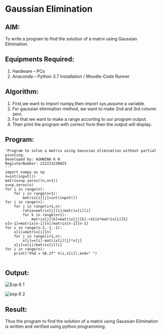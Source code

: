 # Gaussian Elimination

## AIM:
To write a program to find the solution of a matrix using Gaussian Elimination.

## Equipments Required:
1. Hardware – PCs
2. Anaconda – Python 3.7 Installation / Moodle-Code Runner

## Algorithm:
1. First,we want to import numpy,then import sys,assume a variable. 
2. For gaussian elimination method, we want to make 2nd and 3rd column zero.
3. For that we want to make a range accorting to our program output.
4. Then print the program with correct form then the output will display.

## Program:
```
'Program to solve a matrix using Gaussian elimination without partial pivoting.
Developed by: ASHWINA K N
RegisterNumber: 212223230025
'''
import numpy as np
n=int(input())
matrix=np.zeros((n,n+1))
x=np.zeros(n)
for i in range(n):
    for j in range(n+1):
        matrix[i][j]=int(input())
for i in range(n):
    for j in range(i+1,n):
        ratio=matrix[j][i]/matrix[i][i]
        for k in range(n+1):
            matrix[j][k]=matrix[j][k]-ratio*matrix[i][k]
x[n-1]=matrix[n-1][n]/matrix[n-1][n-1]
for i in range(n-2,-1,-1):
    x[i]=matrix[i][n]
    for j in range(i+1,n):
        x[i]=x[i]-matrix[i][j]*x[j]
    x[i]=x[i]/matrix[i][i]
for i in range(n):
    print("X%d = %0.2f" %(i,x[i]),end=" ")
        
```

## Output:

![Exp 6 1](https://github.com/Ashwinakn/Gaussian/assets/152128332/6b950d46-2cf7-4ce9-b308-bb4de97ae409)

![exp 6 2](https://github.com/Ashwinakn/Gaussian/assets/152128332/430c05b1-ea2c-41d7-b7cf-d3ade312b2fa)


## Result:
Thus the program to find the solution of a matrix using Gaussian Elimination is written and verified using python programming.

